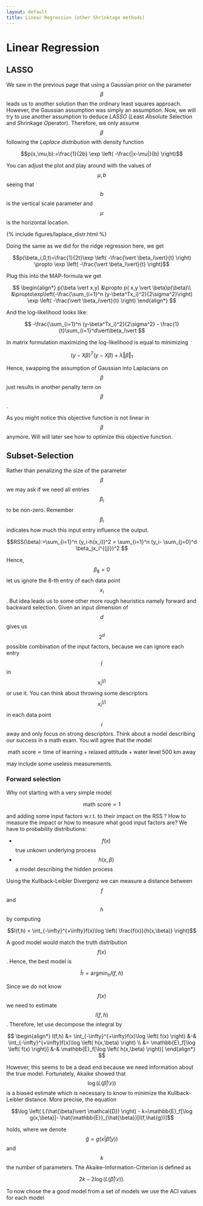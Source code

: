 ```yaml
---
layout: default
title: Linear Regression (other Shrinktage methods)
---
```


Linear Regression
================

LASSO
-------------

We saw in the previous page that using a Gaussian prior on the parameter $$\beta$$ leads us to another solution than the ordinary least squares approach. However, the Gaussian assumption was simply an assumption. Now, we will try to use another assumption to deduce *LASSO* (*L*east *A*bsolute *S*election and *S*hrinkage *O*perator). Therefore, we only assume $$\beta$$ following the *Laplace distribution* with density function

$$p(x,\mu,b):=\frac{1}{2b} \exp \left( -\frac{|x-\mu|}{b} \right)$$

You can adjust the plot and play around with the values of $$\mu,b$$ seeing that $$b$$ is the vertical scale parameter and $$\mu$$ is the horizontal location.

{% include figures/laplace_distr.html %}

Doing the same as we did for the ridge regression here, we get 

$$p(\beta_i,0,t)=\frac{1}{2t}\exp \left( -\frac{\vert \beta_i\vert}{t} \right) \propto \exp \left( -\frac{\vert \beta_i\vert}{t} \right)$$

Plug this into the MAP-formula we get

$$
\begin{align*}
p(\beta \vert x,y) &\propto p( x,y \vert \beta)p(\beta)\\
&\propto\exp\left(-\frac{\sum_{i=1}^n (y-\beta^Tx_i)^2}{2\sigma^2}\right)
\exp \left( -\frac{\vert \beta_i\vert}{t} \right)
\end{align*}
$$

And the log-likelihood looks like:

$$
-\frac{\sum_{i=1}^n (y-\beta^Tx_i)^2}{2\sigma^2} - \frac{1}{t}\sum_{i=1}^d\vert\beta_i\vert
$$

In matrix formulation maximizing the log-likelihood is equal to minimizing

$$
(y-X\beta)^T(y-X\beta) + \lambda\Vert \beta \Vert_1
$$

Hence, swapping the assumption of Gaussian into Laplacians on $$\beta$$ just results in another penalty term on $$\beta$$.

As you might notice this objective function is not linear in $$\beta$$ anymore. Will will later see how to optimize this objective function.

Subset-Selection
------------------

Rather than penalizing the size of the parameter $$\beta$$ we may ask if we need all entries $$\beta_i$$ to be non-zero. Remember $$\beta_i$$ indicates how much this input entry influence the output.

$$RSS(\beta):=\sum_{i=1}^n (y_i-h(x_i))^2 = \sum_{i=1}^n (y_i- \sum_{j=0}^d \beta_jx_i^{(j)})^2 $$

Hence, $$\beta_8=0$$ let us ignore the 8-th entry of each data point $$x_i$$. But idea leads us to some other more rough heuristics namely forward and backward selection. Given an input dimension of $$d$$ gives us $$2^d$$ possible combination of the input factors, because we can ignore each entry $$j$$ in $$x_i^{(j)}$$ or use it. You can think about throwing some descriptors $$x_i^{(j)}$$ in each data point $$i$$ away and only focus on strong descriptors. Think about a model describing our success in a math exam. You will agree that the model

$$\text{math score}\propto \text{time of learning} + \text{relaxed attitude} + \text{water level 500 km away}$$

may include some useless measurements. 

### Forward selection
Why not starting with a very simple model

$$\text{math score}\propto 1$$

and adding some input factors w.r.t. to their impact on the RSS ? How to measure the impact or how to measure what good input factors are? We have to probability distributions:

- $$f(x)$$ true unkown underlying process
- $$h(x,\beta)$$ a model describing the hidden process

Using the Kullback-Leibler Divergenz we can measure a distance between $$f$$ and $$h$$ by computing

$$I(f,h) = \int_{-\infty}^{+\infty}f(x)\log \left( \frac{f(x)}{h(x,\beta)} \right)$$

A good model would match the truth distribution $$f(x)$$. Hence, the best model is

$$\hat{h}=\operatorname{argmin}_h I(f,h)$$

Since we do not know $$f(x)$$ we need to estimate $$I(f,h)$$. Therefore, let use decompose the integral by

$$
\begin{align*}
I(f,h) 
&= \int_{-\infty}^{+\infty}f(x)\log \left( f(x) \right) &-& \int_{-\infty}^{+\infty}f(x)\log \left( h(x,\beta) \right)
\\
&= \mathbb{E}_f[\log \left( f(x) \right)] &-& \mathbb{E}_f[\log \left( h(x,\beta) \right)] 
\end{align*}
$$

However, this seems to be a dead end because we need information about the true model. Fortunately, Akaike showed that 
$$\log \left( L(\hat{\beta}\vert \mathcal{D}) \right)$$ is a biased estimate which is necessary to know to minimize the Kullback-Leibler distance. More precise, the equation

$$\log \left( L(\hat{\beta}\vert \mathcal{D}) \right) - k=\mathbb{E}_f[\log g(x,\beta)]- \hat{\mathbb{E}}_{\hat{\beta}}[I(f,\hat{g})]$$

holds, where we denote $$\hat{g}=g(x\vert \hat{\beta}(y))$$ and $$k$$ the number of parameters. The Akaike-Information-Criterion is defined as

$$2k-2\log \left( L(\hat{\beta}\vert \mathcal{D}) \right).$$

To now chose the a good model from a set of models we use the ACI values for each model